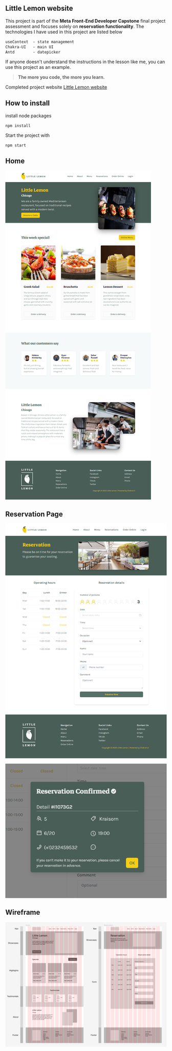 ## **Little Lemon website**
This project is part of the **Meta Front-End Developer Capstone** final project assessment and focuses solely on **reservation functionality**. The technologies I have used in this project are listed below

    useContext 	- state management
    Chakra-UI 	- main UI
    Antd		- datepicker

If anyone doesn't understand the instructions in the lesson like me, you can use this project as an example.

> **The more you code, the more you learn.**

Completed project website
[Little Lemon website](https://little-lemon-image-nhvl2sce2q-uc.a.run.app/)

## **How to install**
install node packages

    npm install

Start the project with

    npm start

## **Home**
![enter image description here](https://github.com/tOxicV4p0r/little-lemon/blob/main/home_.png?raw=true)

## **Reservation Page**
![enter image description here](https://github.com/tOxicV4p0r/little-lemon/blob/main/reservation.png?raw=true)

![enter image description here](https://github.com/tOxicV4p0r/little-lemon/blob/main/confirmed.png?raw=true)

## **Wireframe**
![enter image description here](https://github.com/tOxicV4p0r/little-lemon/blob/main/wireframe.png?raw=true)